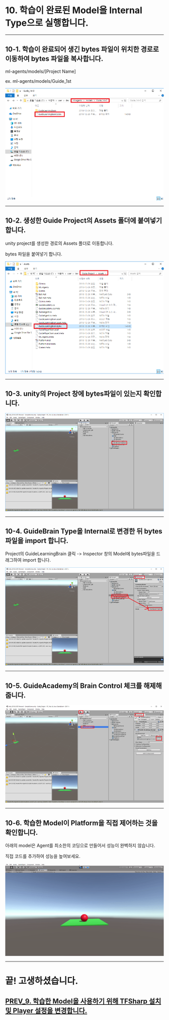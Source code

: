 # 10. 학습이 완료된 Model을 Internal Type으로 실행합니다.
- - -

## 10-1. 학습이 완료되어 생긴 bytes 파일이 위치한 경로로 이동하여 bytes 파일을 복사합니다.

ml-agents/models/[Project Name]

ex. ml-agents/models/Guide_1st

![Alt text](/unity_ml_agents_tutorial/10.change_internal_mode/1.find_byte_file.png)
- - -

## 10-2. 생성한 Guide Project의 Assets 폴더에 붙여넣기 합니다.

unity project를 생성한 경로의 Assets 폴더로 이동합니다.

bytes 파일을 붙여넣기 합니다.

![Alt text](/unity_ml_agents_tutorial/10.change_internal_mode/2.move_byte_file.png)
- - -

## 10-3. unity의 Project 창에 bytes파일이 있는지 확인합니다.

![Alt text](/unity_ml_agents_tutorial/10.change_internal_mode/3.confirm_byte_file.png)
- - -

## 10-4. GuideBrain Type을 Internal로 변경한 뒤 bytes파일을 import 합니다.

Project의 GuideLearningBrain 클릭 -> Inspector 창의 Model에 bytes파일을 드래그하여 import 합니다.

![Alt text](/unity_ml_agents_tutorial/10.change_internal_mode/4.import_byte_file.png)
- - -

## 10-5. GuideAcademy의 Brain Control 체크를 해제해줍니다.

![Alt text](/unity_ml_agents_tutorial/10.change_internal_mode/5.noncontrol.png)
- - -

## 10-6. 학습한 Model이 Platform을 직접 제어하는 것을 확인합니다.

아래의 model은 Agent를 최소한의 코딩으로 만들어서 성능이 완벽하지 않습니다.

직접 코드를 추가하여 성능을 높여보세요.

![Alt text](/unity_ml_agents_tutorial/10.change_internal_mode/6.internal_mode.gif)
- - -

# 끝! 고생하셨습니다.

## [PREV_9. 학습한 Model을 사용하기 위해 TFSharp 설치 및 Player 설정을 변경합니다.](https://github.com/hyunho1027/Unity_ML_Agents_Tutorial/tree/master/unity_ml_agents_tutorial/9.download_TFSharp)

